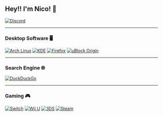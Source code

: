 ## Hey!! I'm Nico! 👋
[![Discord](https://skillicons.dev/icons?i=discord)](https://discord.com/users/274241772752732161)

---

### Desktop Software 🖥️
[![Arch Linux](https://img.shields.io/badge/Arch%20Linux-1793D1?logo=arch-linux&logoColor=fff&style=for-the-badge)](https://archlinux.org/)
[![KDE](https://img.shields.io/badge/KDE-1D99F3?style=for-the-badge&logo=kde&logoColor=fff)](https://kde.org/)
[![Firefox](https://img.shields.io/badge/Firefox-FF7139?style=for-the-badge&logo=firefox%20browser&logoColor=fff)](https://firefox.com/)
[![uBlock Origin](https://img.shields.io/badge/uBlock%20Origin-800000?style=for-the-badge&logo=ublock%20origin&logoColor=fff)](https://github.com/gorhill/uBlock/)

---

### Search Engine 🌐
[![DuckDuckGo](https://img.shields.io/badge/duckduckgo-de5833?style=for-the-badge&logo=duckduckgo&logoColor=white)](https://duckduckgo.com/)

---

### Gaming 🎮
[![Switch](https://img.shields.io/badge/Switch-E60012?style=for-the-badge&logo=nintendo-switch&logoColor=white)](https://www.nintendo.com/de-de/)
[![Wii U](https://img.shields.io/badge/Wii%20U-8B8B8B?style=for-the-badge&logo=wiiu&logoColor=white)](https://www.nintendo.com/de-de/)
[![3DS](https://img.shields.io/badge/3DS-D12228?style=for-the-badge&logo=nintendo-3ds&logoColor=white)](https://www.nintendo.com/de-de/)
[![Steam](https://img.shields.io/badge/steam-%23000000.svg?style=for-the-badge&logo=steam&logoColor=white)](https://steamcommunity.com/id/shrobbyy)

